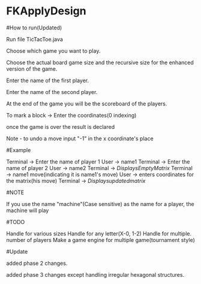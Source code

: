 # FKApplyDesign


#How to run(Updated)

Run file TicTacToe.java

Choose which game you want to play.

Choose the actual board game size and the recursive size for the enhanced version of the game.

Enter the name of the first player.

Enter the name of the second player.

At the end of the game you will be the scoreboard of the players.

To mark a block -> Enter the coordinates(0 indexing)

once the game is over the result is declared

Note - to undo a move input "-1" in the x coordinate's place 

#Example

Terminal -> Enter the name of player 1
User -> name1
Terminal -> Enter the name of player 2
User -> name2
Terminal -> $Displays Empty Matrix$
Terminal -> name1 move(indicating it is name1's move)
User -> enters coordinates for the matrix(his move)
Terminal -> $Displays updated matrix$

#NOTE

If you use the name "machine"(Case sensitive) as the name for a player, the machine will play


#TODO

Handle for various sizes
Handle for any letter(X-0, 1-2)
Handle for multiple. number of players
Make a game engine for multiple game(tournament style)


#Update

added phase 2 changes.

added phase 3 changes except handling irregular hexagonal structures.

